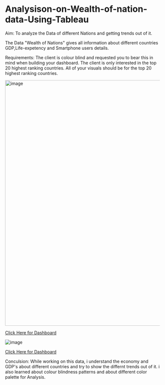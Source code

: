 # Analysison-on-Wealth-of-nation-data-Using-Tableau

Aim: To analyze the Data of different Nations and getting trends out of it.

The Data "Wealth of Nations" gives all information about different countries GDP,Life-expetency and Smartphone users details.

Requirements:
The client is colour blind and requested you to bear this in mind when building your dashboard. The client is only interested in the top 20 highest ranking countries. All of your visuals should be for the top 20 highest ranking countries.



<img width="797" alt="image" src="https://user-images.githubusercontent.com/119513176/208924719-3a5c2381-6c1b-4357-a9dc-812a74a0f812.png">

[Click Here for Dashboard](https://public.tableau.com/app/profile/srimahalakshmi.irrinki1404/viz/MyProjectDashboard1/Dashboard1?publish=yes) 

![image](https://user-images.githubusercontent.com/119513176/208925214-46d566cc-b77e-4e2f-b204-b3e4ae848296.png)

[Click Here for Dashboard](https://public.tableau.com/app/profile/srimahalakshmi.irrinki1404/viz/MyProjectDashboard1/Dashboard2?publish=yes)

Conculsion: While working on this data, i understand the economy and GDP's about different countries and  try to show the differnt trends out of it. i also learned about colour blindness patterns and about different color palette for Analysis. 
